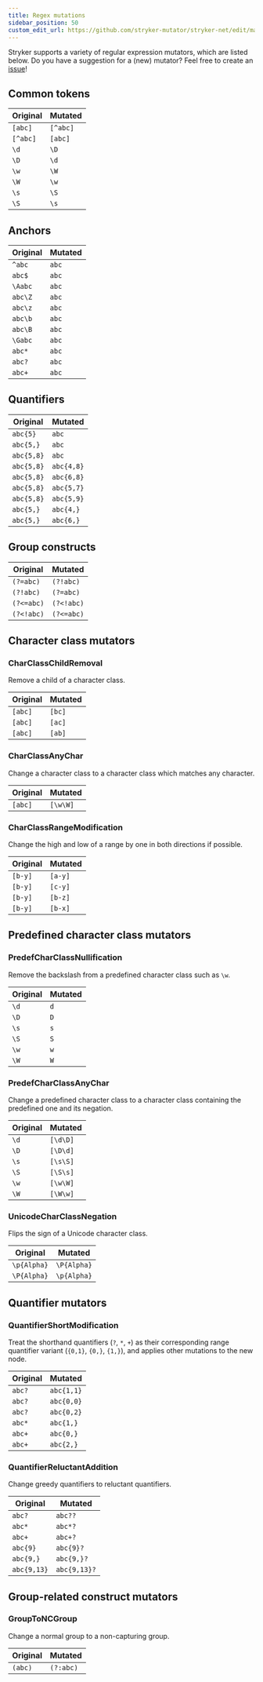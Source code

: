 ```yaml
---
title: Regex mutations
sidebar_position: 50
custom_edit_url: https://github.com/stryker-mutator/stryker-net/edit/master/docs/regex-mutations.md
---
```


Stryker supports a variety of regular expression mutators, which are listed below. Do you have a suggestion for a (new) mutator? Feel free to create an [issue](https://github.com/stryker-mutator/stryker-net/issues)!

## Common tokens
| Original | Mutated |
| ------------- | ------------- | 
| `[abc]` | `[^abc]` |
| `[^abc]` | `[abc]` |
| `\d` | `\D` |
| `\D` | `\d` |
| `\w` | `\W` |
| `\W` | `\w` |
| `\s` | `\S` |
| `\S` | `\s` |

## Anchors
| Original | Mutated |
| ------------- | ------------- | 
| `^abc` | `abc` |
| `abc$` | `abc` |
| `\Aabc` | `abc` |
| `abc\Z` | `abc` |
| `abc\z` | `abc` |
| `abc\b` | `abc` |
| `abc\B` | `abc` |
| `\Gabc` | `abc` |
| `abc*` | `abc` |
| `abc?` | `abc` |
| `abc+` | `abc` |

## Quantifiers
| Original | Mutated |
| ------------- | ------------- | 
| `abc{5}` | `abc` |
| `abc{5,}` | `abc` |
| `abc{5,8}` | `abc` |
| `abc{5,8}` | `abc{4,8}` |
| `abc{5,8}` | `abc{6,8}` |
| `abc{5,8}` | `abc{5,7}` |
| `abc{5,8}` | `abc{5,9}` |
| `abc{5,}` | `abc{4,}` | 
| `abc{5,}` | `abc{6,}` |

## Group constructs
| Original | Mutated |
| ------------- | ------------- | 
| `(?=abc)` | `(?!abc)` |
| `(?!abc)` | `(?=abc)` |
| `(?<=abc)` | `(?<!abc)` |
| `(?<!abc)` | `(?<=abc)` |

## Character class mutators

### CharClassChildRemoval

Remove a child of a character class.

| Original | Mutated |
|----------|---------|
| `[abc]`  | `[bc]`  |
| `[abc]`  | `[ac]`  |
| `[abc]`  | `[ab]`  |

### CharClassAnyChar

Change a character class to a character class which matches any character.

| Original | Mutated  |
|----------|----------|
| `[abc]`  | `[\w\W]` |

### CharClassRangeModification

Change the high and low of a range by one in both directions if possible.

| Original | Mutated |
|----------|---------|
| `[b-y]`  | `[a-y]` |
| `[b-y]`  | `[c-y]` |
| `[b-y]`  | `[b-z]` |
| `[b-y]`  | `[b-x]` |

## Predefined character class mutators

### PredefCharClassNullification

Remove the backslash from a predefined character class such as `\w`.

| Original | Mutated |
|----------|---------|
| `\d`     | `d`     |
| `\D`     | `D`     |
| `\s`     | `s`     |
| `\S`     | `S`     |
| `\w`     | `w`     |
| `\W`     | `W`     |

### PredefCharClassAnyChar

Change a predefined character class to a character class containing the predefined one and its
negation.

| Original | Mutated  |
|----------|----------|
| `\d`     | `[\d\D]` |
| `\D`     | `[\D\d]` |
| `\s`     | `[\s\S]` |
| `\S`     | `[\S\s]` |
| `\w`     | `[\w\W]` |
| `\W`     | `[\W\w]` |

### UnicodeCharClassNegation

Flips the sign of a Unicode character class.

| Original    | Mutated     |
|-------------|-------------|
| `\p{Alpha}` | `\P{Alpha}` |
| `\P{Alpha}` | `\p{Alpha}` |

## Quantifier mutators

### QuantifierShortModification

Treat the shorthand quantifiers (`?`, `*`, `+`) as their corresponding range quantifier
variant (`{0,1}`, `{0,}`, `{1,}`), and applies other mutations to the new node.

| Original | Mutated    |
|----------|------------|
| `abc?`   | `abc{1,1}` |
| `abc?`   | `abc{0,0}` |
| `abc?`   | `abc{0,2}` |
| `abc*`   | `abc{1,}`  |
| `abc+`   | `abc{0,}`  |
| `abc+`   | `abc{2,}`  |

### QuantifierReluctantAddition

Change greedy quantifiers to reluctant quantifiers.

| Original    | Mutated      |
|-------------|--------------|
| `abc?`      | `abc??`      |
| `abc*`      | `abc*?`      |
| `abc+`      | `abc+?`      |
| `abc{9}`    | `abc{9}?`    |
| `abc{9,}`   | `abc{9,}?`   |
| `abc{9,13}` | `abc{9,13}?` |

## Group-related construct mutators

### GroupToNCGroup

Change a normal group to a non-capturing group.

| Original | Mutated   |
|----------|-----------|
| `(abc)`  | `(?:abc)` |